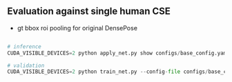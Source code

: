 
## Evaluation against single human CSE

- gt bbox roi pooling for original DensePose

```python

# inference 
CUDA_VISIBLE_DEVICES=2 python apply_net.py show configs/base_config.yaml model_final_1d3314.pkl "../../evals/pose_dataset" dp_vertex,bbox -v --output inference_results

# validation
CUDA_VISIBLE_DEVICES=2 python train_net.py --config-file configs/base_config.yaml --eval-only MODEL.WEIGHTS model_final_1d3314.pkl
```